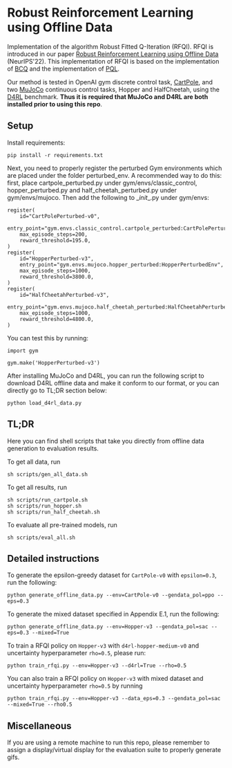 # Robust Reinforcement Learning using Offline Data
Implementation of the algorithm Robust Fitted Q-Iteration (RFQI). RFQI is introduced in our paper [Robust Reinforcement Learning using Offline Data](https://arxiv.org/abs/2208.05129) (NeurIPS'22). This implementation of RFQI is based on the implementation of [BCQ](https://github.com/sfujim/BCQ) and the implementation of [PQL](https://github.com/yaoliucs/PQL).

Our method is tested in OpenAI gym discrete control task, [CartPole](https://www.gymlibrary.ml/environments/classic_control/cart_pole/), and two [MuJoCo](http://www.mujoco.org/) continuous control tasks, Hopper and HalfCheetah, using the [D4RL](https://github.com/rail-berkeley/d4rl) benchmark. **Thus it is required that MuJoCo and D4RL are both installed prior to using this repo**.

## Setup
Install requirements:
```
pip install -r requirements.txt
```
Next, you need to properly register the perturbed Gym environments which are placed under the folder perturbed_env. A recommended way to do this: first, place cartpole_perturbed.py under gym/envs/classic_control, hopper_perturbed.py and half_cheetah_perturbed.py under gym/envs/mujoco. Then add the following to \__init__.py under gym/envs:
```
register(
    id="CartPolePerturbed-v0",
    entry_point="gym.envs.classic_control.cartpole_perturbed:CartPolePerturbedEnv",
    max_episode_steps=200,
    reward_threshold=195.0,
)
register(
    id="HopperPerturbed-v3",
    entry_point="gym.envs.mujoco.hopper_perturbed:HopperPerturbedEnv",
    max_episode_steps=1000,
    reward_threshold=3800.0,
)
register(
    id="HalfCheetahPerturbed-v3",
    entry_point="gym.envs.mujoco.half_cheetah_perturbed:HalfCheetahPerturbedEnv",
    max_episode_steps=1000,
    reward_threshold=4800.0,
)
```
You can test this by running:
```
import gym

gym.make('HopperPerturbed-v3')
```
After installing MuJoCo and D4RL, you can run the following script to download D4RL offline data and make it conform to our format, or you can directly go to TL;DR section below:
```
python load_d4rl_data.py
```
## TL;DR
Here you can find shell scripts that take you directly from offline data generation to evaluation results.

To get all data, run
```
sh scripts/gen_all_data.sh
```
To get all results, run
```
sh scripts/run_cartpole.sh
sh scripts/run_hopper.sh
sh scripts/run_half_cheetah.sh
```
To evaluate all pre-trained models, run
```
sh scripts/eval_all.sh
```
## Detailed instructions 
To generate the epsilon-greedy dataset for `CartPole-v0` with `epsilon=0.3`, run the following:
```
python generate_offline_data.py --env=CartPole-v0 --gendata_pol=ppo --eps=0.3
```

To generate the mixed dataset specified in Appendix E.1, run the following:
```
python generate_offline_data.py --env=Hopper-v3 --gendata_pol=sac --eps=0.3 --mixed=True
```
To train a RFQI policy on `Hopper-v3` with `d4rl-hopper-medium-v0` and uncertainty hyperparameter `rho=0.5`, please run:
```
python train_rfqi.py --env=Hopper-v3 --d4rl=True --rho=0.5
```
You can also train a RFQI policy on `Hopper-v3` with mixed dataset and uncertainty hyperparameter `rho=0.5` by running
```
python train_rfqi.py --env=Hopper-v3 --data_eps=0.3 --gendata_pol=sac --mixed=True --rho0.5
```
## Miscellaneous
If you are using a remote machine to run this repo, please remember to assign a display/virtual display for the evaluation suite to properly generate gifs.
